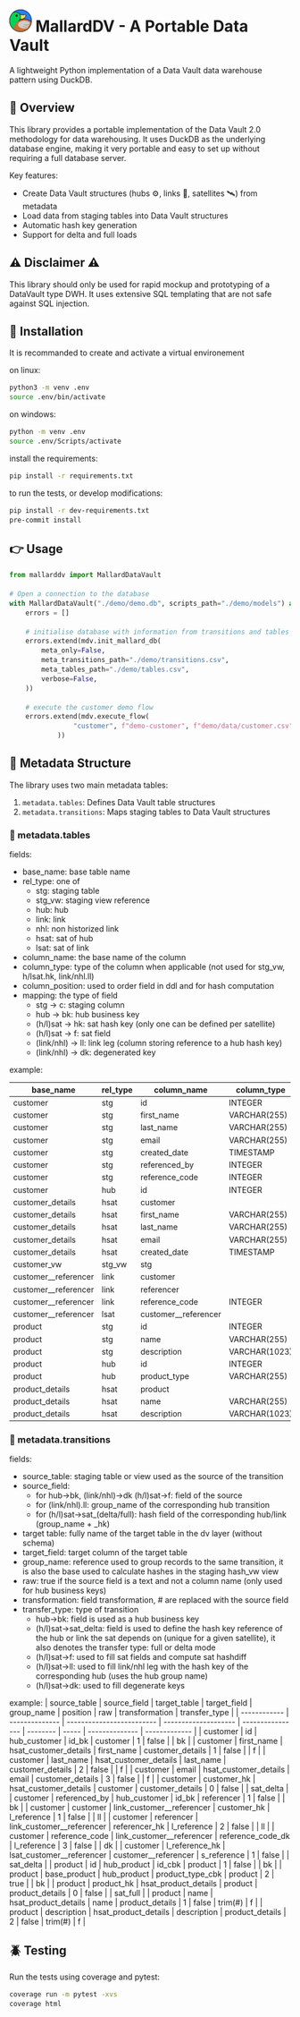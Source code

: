 # <img src="img/mallard-sq.svg" alt="🦆" width="40"/> MallardDV - A Portable Data Vault

A lightweight Python implementation of a Data Vault data warehouse pattern using DuckDB.

## 🧐 Overview

This library provides a portable implementation of the Data Vault 2.0 methodology for data warehousing.
It uses DuckDB as the underlying database engine, making it very portable and easy to set up without requiring a full database server.

Key features:
- Create Data Vault structures (hubs ⚙️, links 🔗, satellites 🛰️) from metadata
- Load data from staging tables into Data Vault structures
- Automatic hash key generation
- Support for delta and full loads

## ⚠️ Disclaimer ⚠️

This library should only be used for rapid mockup and prototyping of a DataVault type DWH. It uses extensive SQL templating that are not safe against SQL injection.

## 🤖 Installation

It is recommanded to create and activate a virtual environement

on linux:

```bash
python3 -m venv .env
source .env/bin/activate
```

on windows:

```bash
python -m venv .env
source .env/Scripts/activate
```

install the requirements:

```bash
pip install -r requirements.txt
```

to run the tests, or develop modifications:

```bash
pip install -r dev-requirements.txt
pre-commit install
```

## 👉 Usage

```python
from mallarddv import MallardDataVault

# Open a connection to the database
with MallardDataVault("./demo/demo.db", scripts_path="./demo/models") as mdv:
    errors = []

    # initialise database with information from transitions and tables csv.
    errors.extend(mdv.init_mallard_db(
        meta_only=False,
        meta_transitions_path="./demo/transitions.csv",
        meta_tables_path="./demo/tables.csv",
        verbose=False,
    ))

    # execute the customer demo flow
    errors.extend(mdv.execute_flow(
                "customer", f"demo-customer", f"demo/data/customer.csv",force_load=False, verbose=False
            ))


```

## 💪 Metadata Structure

The library uses two main metadata tables:

1. `metadata.tables`: Defines Data Vault table structures
2. `metadata.transitions`: Maps staging tables to Data Vault structures

### 👤 metadata.tables

fields:
- base_name: base table name
- rel_type: one of
  - stg: staging table
  - stg_vw: staging view reference
  - hub: hub
  - link: link
  - nhl: non historized link
  - hsat: sat of hub
  - lsat: sat of link
- column_name: the base name of the column
- column_type: type of the column when applicable (not used for stg_vw, h/lsat.hk, link/nhl.ll)
- column_position: used to order field in ddl and for hash computation
- mapping: the type of field
  - stg -> c: staging column
  - hub -> bk: hub business key
  - (h/l)sat -> hk: sat hash key (only one can be defined per satellite)
  - (h/l)sat -> f: sat field
  - (link/nhl) -> ll: link leg (column storing reference to a hub hash key)
  - (link/nhl) -> dk: degenerated key

example:

| base_name            | rel_type | column_name          | column_type   | column_position | mapping |
| -------------------- | -------- | -------------------- | ------------- | --------------- | ------- |
| customer             | stg      | id                   | INTEGER       | 1               | c       |
| customer             | stg      | first_name           | VARCHAR(255)  | 2               | c       |
| customer             | stg      | last_name            | VARCHAR(255)  | 3               | c       |
| customer             | stg      | email                | VARCHAR(255)  | 4               | c       |
| customer             | stg      | created_date         | TIMESTAMP     | 5               | c       |
| customer             | stg      | referenced_by        | INTEGER       | 6               | c       |
| customer             | stg      | reference_code       | INTEGER       | 7               | c       |
| customer             | hub      | id                   | INTEGER       | 1               | bk      |
| customer_details     | hsat     | customer             |               | 0               | hk      |
| customer_details     | hsat     | first_name           | VARCHAR(255)  | 1               | c       |
| customer_details     | hsat     | last_name            | VARCHAR(255)  | 2               | c       |
| customer_details     | hsat     | email                | VARCHAR(255)  | 3               | c       |
| customer_details     | hsat     | created_date         | TIMESTAMP     | 4               | c       |
| customer_vw          | stg_vw   | stg                  |               | 0               | vwdef   |
| customer__referencer | link     | customer             |               | 1               | ll      |
| customer__referencer | link     | referencer           |               | 2               | ll      |
| customer__referencer | link     | reference_code       | INTEGER       | 3               | dk      |
| customer__referencer | lsat     | customer__referencer |               | 0               | hk      |
| product              | stg      | id                   | INTEGER       | 1               | c       |
| product              | stg      | name                 | VARCHAR(255)  | 2               | c       |
| product              | stg      | description          | VARCHAR(1023) | 3               | c       |
| product              | hub      | id                   | INTEGER       | 1               | bk      |
| product              | hub      | product_type         | VARCHAR(255)  | 2               | bk      |
| product_details      | hsat     | product              |               | 0               | hk      |
| product_details      | hsat     | name                 | VARCHAR(255)  | 1               | f       |
| product_details      | hsat     | description          | VARCHAR(1023) | 2               | f       |

### 👣 metadata.transitions

fields:
- source_table: staging table or view used as the source of the transition
- source_field:
  - for hub->bk, (link/nhl)->dk (h/l)sat->f: field of the source
  - for (link/nhl).ll: group_name of the corresponding hub transition
  - for (h/l)sat->sat_(delta/full): hash field of the corresponding hub/link (group_name + _hk)
- target table: fully name of the target table in the dv layer (without schema)
- target_field: target column of the target table
- group_name: reference used to group records to the same transition, it is also the base used to calculate hashes in the staging hash_vw view
- raw: true if the source field is a text and not a column name (only used for hub business keys)
- transformation: field transformation, # are replaced with the source field
- transfer_type: type of transition
  - hub->bk: field is used as a hub business key
  - (h/l)sat->sat_delta: field is used to define the hash key reference of the hub or link the sat depends on (unique for a given satellite), it also denotes the transfer type: full or delta mode
  - (h/l)sat->f: used to fill sat fields and compute sat hashdiff
  - (h/l)sat->ll: used to fill link/nhl leg with the hash key of the corresponding hub (uses the hub group name)
  - (h/l)sat->dk: used to fill degenerate keys

example:
| source_table | source_field   | target_table              | target_field         | group_name       | position | raw   | transformation | transfer_type |
| ------------ | -------------- | ------------------------- | -------------------- | ---------------- | -------- | ----- | -------------- | ------------- |
| customer     | id             | hub_customer              | id_bk                | customer         | 1        | false |                | bk            |
| customer     | first_name     | hsat_customer_details     | first_name           | customer_details | 1        | false |                | f             |
| customer     | last_name      | hsat_customer_details     | last_name            | customer_details | 2        | false |                | f             |
| customer     | email          | hsat_customer_details     | email                | customer_details | 3        | false |                | f             |
| customer     | customer_hk    | hsat_customer_details     | customer             | customer_details | 0        | false |                | sat_delta     |
| customer     | referenced_by  | hub_customer              | id_bk                | referencer       | 1        | false |                | bk            |
| customer     | customer       | link_customer__referencer | customer_hk          | l_reference      | 1        | false |                | ll            |
| customer     | referencer     | link_customer__referencer | referencer_hk        | l_reference      | 2        | false |                | ll            |
| customer     | reference_code | link_customer__referencer | reference_code_dk    | l_reference      | 3        | false |                | dk            |
| customer     | l_reference_hk | lsat_customer__referencer | customer__referencer | s_reference      | 1        | false |                | sat_delta     |
| product      | id             | hub_product               | id_cbk               | product          | 1        | false |                | bk            |
| product      | base_product   | hub_product               | product_type_cbk     | product          | 2        | true  |                | bk            |
| product      | product_hk     | hsat_product_details      | product              | product_details  | 0        | false |                | sat_full      |
| product      | name           | hsat_product_details      | name                 | product_details  | 1        | false | trim(#)        | f             |
| product      | description    | hsat_product_details      | description          | product_details  | 2        | false | trim(#)        | f             |

## 🪲 Testing

Run the tests using coverage and pytest:

```bash
coverage run -m pytest -xvs
coverage html
```
